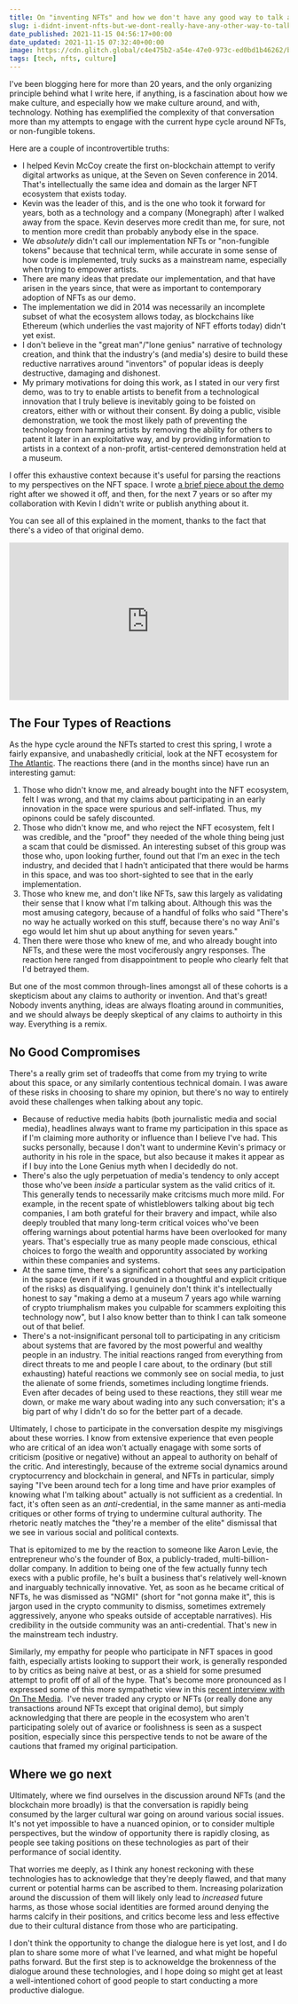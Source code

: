 ```yaml
---
title: On "inventing NFTs" and how we don't have any good way to talk about tech
slug: i-didnt-invent-nfts-but-we-dont-really-have-any-other-way-to-talk-about-tech
date_published: 2021-11-15 04:56:17+00:00
date_updated: 2021-11-15 07:32:40+00:00
image: https://cdn.glitch.global/c4e475b2-a54e-47e0-973c-ed0bd1b46262/bady-abbas-lights.jpeg?v=1669522236867
tags: [tech, nfts, culture]
---
```

I've been blogging here for more than 20 years, and the only organizing principle behind what I write here, if anything, is a fascination about how we make culture, and especially how we make culture around, and with, technology. Nothing has exemplified the complexity of that conversation more than my attempts to engage with the current hype cycle around NFTs, or non-fungible tokens. 

Here are a couple of incontrovertible truths:

- I helped Kevin McCoy create the first on-blockchain attempt to verify digital artworks as unique, at the Seven on Seven conference in 2014. That's intellectually the same idea and domain as the larger NFT ecosystem that exists today.
- Kevin was the leader of this, and is the one who took it forward for years, both as a technology and a company (Monegraph) after I walked away from the space. Kevin deserves more credit than me, for sure, not to mention more credit than probably anybody else in the space.
- We *absolutely* didn't call our implementation NFTs or "non-fungible tokens" because that technical term, while accurate in some sense of how code is implemented, truly sucks as a mainstream name, especially when trying to empower artists.
- There are many ideas that predate our implementation, and that have arisen in the years since, that were as important to contemporary adoption of NFTs as our demo.
- The implementation we did in 2014 was necessarily an incomplete subset of what the ecosystem allows today, as blockchains like Ethereum (which underlies the vast majority of NFT efforts today) didn't yet exist.
- I don't believe in the "great man"/"lone genius" narrative of technology creation, and think that the industry's (and media's) desire to build these reductive narratives around "inventors" of popular ideas is deeply destructive, damaging and dishonest.
- My primary motivations for doing this work, as I stated in our very first demo, was to try to enable artists to benefit from a technological innovation that I truly believe is inevitably going to be foisted on creators, either with or without their consent. By doing a public, visible demonstration, we took the most likely path of preventing the technology from harming artists by removing the ability for others to patent it later in an exploitative way, and by providing information to artists in a context of a non-profit, artist-centered demonstration held at a museum.

I offer this exhaustive context because it's useful for parsing the reactions to my perspectives on the NFT space. I wrote [a brief piece about the demo](https://medium.com/message/a-bitcoin-for-digital-art-8c7db719e495) right after we showed it off, and then, for the next 7 years or so after my collaboration with Kevin I didn't write or publish anything about it. 

You can see all of this explained in the moment, thanks to the fact that there's a video of that original demo.

<div style="padding:56.25% 0 0 0;position:relative;"><iframe src="https://player.vimeo.com/video/96131398?h=f910951eb1&color=800080&portrait=0" style="position:absolute;top:0;left:0;width:100%;height:100%;" frameborder="0" allow="autoplay; fullscreen; picture-in-picture" allowfullscreen></iframe></div><script src="https://player.vimeo.com/api/player.js"></script>

## The Four Types of Reactions

As the hype cycle around the NFTs started to crest this spring, I wrote a fairly expansive, and unabashedly criticial, look at the NFT ecosystem for [The Atlantic](https://www.theatlantic.com/ideas/archive/2021/04/nfts-werent-supposed-end-like/618488/). The reactions there (and in the months since) have run an interesting gamut:

1. Those who didn't know me, and already bought into the NFT ecosystem, felt I was wrong, and that my claims about participating in an early innovation in the space were spurious and self-inflated. Thus, my opinons could be safely discounted.
2. Those who didn't know me, and who reject the NFT ecosystem, felt I was credible, and the "proof" they needed of the whole thing being just a scam that could be dismissed. An interesting subset of this group was those who, upon looking further, found out that I'm an exec in the tech industry, and decided that I hadn't anticipated that there would be harms in this space, and was too short-sighted to see that in the early implementation.
3. Those who knew me, and don't like NFTs, saw this largely as validating their sense that I know what I'm talking about. Although this was the most amusing category, because of a handful of folks who said "There's no way he actually worked on this stuff, because there's no way Anil's ego would let him shut up about anything for seven years."
4. Then there were those who knew of me, and who already bought into NFTs, and these were the most vociferously angry responses. The reaction here ranged from disappointment to people who clearly felt that I'd betrayed them.

But one of the most common through-lines amongst all of these cohorts is a skepticism about any claims to authority or invention. And that's great! Nobody invents anything, ideas are always floating around in communities, and we should always be deeply skeptical of any claims to authoirty in this way. Everything is a remix.

## No Good Compromises

There's a really grim set of tradeoffs that come from my trying to write about this space, or any similarly contentious technical domain. I was aware of these risks in choosing to share my opinion, but there's no way to entirely avoid these challenges when talking about any topic.

- Because of reductive media habits (both journalistic media and social media), headlines always want to frame my participation in this space as if I'm claiming more authority or influence than I believe I've had. This sucks personally, because I don't want to undermine Kevin's primacy or authority in his role in the space, but also because it makes it appear as if I buy into the Lone Genius myth when I decidedly do not.
- There's also the ugly perpetuation of media's tendency to only accept those who've been *inside* a particular system as the valid critics of it. This generally tends to necessarily make critcisms much more mild. For example, in the recent spate of whistleblowers talking about big tech companies, I am both grateful for their bravery and impact, while also deeply troubled that many long-term critical voices who've been offering warnings about potential harms have been overlooked for many years. That's especially true as many people made conscious, ethical choices to forgo the wealth and opporuntity associated by working within these companies and systems.
- At the same time, there's a significant cohort that sees any participation in the space (even if it was grounded in a thoughtful and explicit critique of the risks) as disqualifying. I genuinely don't think it's intellectually honest to say "making a demo at a museum 7 years ago while warning of crypto triumphalism makes you culpable for scammers exploiting this technology now", but I also know better than to think I can talk someone out of that belief.
- There's a not-insignificant personal toll to participating in any criticism about systems that are favored by the most powerful and wealthy people in an industry. The initial reactions ranged from everything from direct threats to me and people I care about, to the ordinary (but still exhausting) hateful reactions we commonly see on social media, to just the alienate of some friends, sometimes including longtime friends. Even after decades of being used to these reactions, they still wear me down, or make me wary about wading into any such conversation; it's a big part of why I didn't do so for the better part of a decade.

Ultimately, I chose to participate in the conversation despite my misgivings about these worries. I know from extensive experience that even people who are critical of an idea won't actually enagage with some sorts of criticism (positive or negative) without an appeal to authority on behalf of the critic. And interestingly, because of the extreme social dynamics around cryptocurrency and blockchain in general, and NFTs in particular, simply saying "I've been around tech for a long time and have prior examples of knowing what I'm talking about" actually is not sufficient as a credential. In fact, it's often seen as an *anti*-credential, in the same manner as anti-media critiques or other forms of trying to undermine cultural authority. The rhetoric neatly matches the "they're a member of the elite" dismissal that we see in various social and political contexts.

That is epitomized to me by the reaction to someone like Aaron Levie, the entrepreneur who's the founder of Box, a publicly-traded, multi-billion-dollar company. In addition to being one of the few actually funny tech execs with a public profile, he's built a business that's relatively well-known and inarguably technically innovative. Yet, as soon as he became critical of NFTs, he was dismissed as "NGMI" (short for "not gonna make it", this is jargon used in the crypto community to dismiss, sometimes extremely aggressively, anyone who speaks outside of acceptable narratives). His credibility in the outside community was an anti-credential. That's new in the mainstream tech industry.

Similarly, my empathy for people who participate in NFT spaces in good faith, especially artists looking to support their work, is generally responded to by critics as being naive at best, or as a shield for some presumed attempt to profit off of all of the hype. That's become more pronounced as I expressed some of this more sympathetic view in this [recent interview with On The Media](https://www.wnycstudios.org/podcasts/otm/episodes/cha-ching-on-the-media).  I've never traded any crypto or NFTs (or really done any transactions around NFTs except that original demo), but simply acknowledging that there are people in the ecosystem who aren't participating solely out of avarice or foolishness is seen as a suspect position, especially since this perspective tends to not be aware of the cautions that framed my original participation.

## Where we go next

Ultimately, where we find ourselves in the discussion around NFTs (and the blockchain more broadly) is that the conversation is rapidly being consumed by the larger cultural war going on around various social issues. It's not yet impossible to have a nuanced opinion, or to consider multiple perspectives, but the window of opportunity there is rapidly closing, as people see taking positions on these technologies as part of their performance of social identity.

That worries me deeply, as I think any honest reckoning with these technologies has to acknowledge that they're deeply flawed, and that many current or potential harms can be ascribed to them. Increasing polarization around the discussion of them will likely only lead to *increased* future harms, as those whose social identities are formed around denying the harms calcify in their positions, and critics become less and less effective due to their cultural distance from those who are participating.

I don't think the opportunity to change the dialogue here is yet lost, and I do plan to share some more of what I've learned, and what might be hopeful paths forward. But the first step is to acknoweldge the brokenness of the dialogue around these technologies, and I hope doing so might get at least a well-intentioned cohort of good people to start conducting a more productive dialogue.
